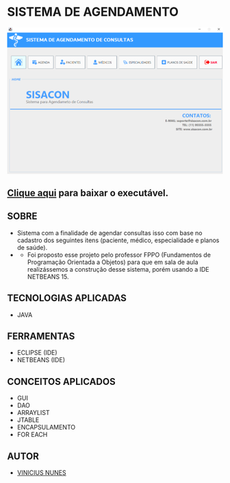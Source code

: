 # **SISTEMA DE AGENDAMENTO**


![](./img/screenshot.PNG)

## [Clique aqui](https://github.com/VINICIUSNUNES137/sistema-agendamento/raw/main/executavel/testeclinica.jar) para baixar o executável.

## **SOBRE**

- Sistema com a finalidade de agendar consultas isso com base no cadastro dos seguintes itens (paciente, médico, especialidade e planos de saúde).
- - Foi proposto esse projeto pelo professor FPPO (Fundamentos de Programação Orientada a Objetos) para que em sala de aula realizássemos a construção desse sistema, porém usando a IDE NETBEANS 15.

## **TECNOLOGIAS APLICADAS**

- JAVA

## **FERRAMENTAS**

- ECLIPSE (IDE)
- NETBEANS (IDE)

## **CONCEITOS APLICADOS**

- GUI
- DAO
- ARRAYLIST
- JTABLE
- ENCAPSULAMENTO
- FOR EACH

## **AUTOR**

- [VINICIUS NUNES](https://github.com/VINICIUSNUNES137)
